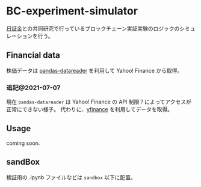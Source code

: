# BC-experiment-simulator
[日証金](https://www.taisyaku.jp/)との共同研究で行っているブロックチェーン実証実験のロジックのシミュレーションを行う。

## Financial data
株価データは [pandas-datareader](https://github.com/pydata/pandas-datareader) を利用して Yahoo! Finance から取得。
### 追記@2021-07-07
現在 `pandas-datareader` は Yahoo! Finance の API 制限？によってアクセスが正常にできない様子。
代わりに、[yfinance](https://github.com/ranaroussi/yfinance) を利用してデータを取得。

## Usage
coming soon.

## sandBox
検証用の .ipynb ファイルなどは `sandbox` 以下に配置。
